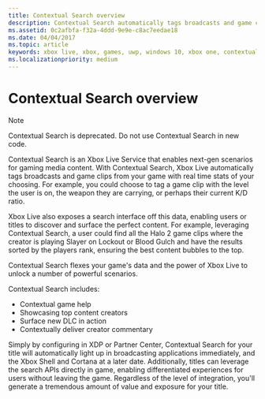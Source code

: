 ```yaml
---
title: Contextual Search overview
description: Contextual Search automatically tags broadcasts and game clips with real-time stats such as ranking, current level, weapons, and K/D ratio.
ms.assetid: 0c2afbfa-f32a-4ddd-9e9e-c8ac7eedae18
ms.date: 04/04/2017
ms.topic: article
keywords: xbox live, xbox, games, uwp, windows 10, xbox one, contextual search, broadcast, game clip
ms.localizationpriority: medium
---
```


# Contextual Search overview

> [!NOTE]
> Contextual Search is deprecated. Do not use Contextual Search in new code.

Contextual Search is an Xbox Live Service that enables next-gen scenarios for gaming media content.
With Contextual Search, Xbox Live automatically tags broadcasts and game clips from your game with real time stats of your choosing.
For example, you could choose to tag a game clip with the level the user is on, the weapon they are carrying, or perhaps their current K/D ratio.

Xbox Live also exposes a search interface off this data, enabling users or titles to discover and surface the perfect content.
For example, leveraging Contextual Search, a user could find all the Halo 2 game clips where the creator is playing Slayer on Lockout or Blood Gulch and have the results sorted by the players rank, ensuring the best content bubbles to the top.

Contextual Search flexes your game's data and the power of Xbox Live to unlock a number of powerful scenarios.

Contextual Search includes:
* Contextual game help
* Showcasing top content creators
* Surface new DLC in action
* Contextually deliver creator commentary

Simply by configuring in XDP or Partner Center, Contextual Search for your title will automatically light up in broadcasting applications immediately, and the Xbox Shell and Cortana at a later date.
Additionally, titles can leverage the search APIs directly in game, enabling differentiated experiences for users without leaving the game.
Regardless of the level of integration, you'll generate a tremendous amount of value and exposure for your title.
